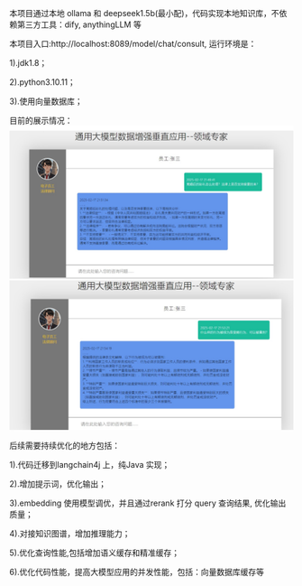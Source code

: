 本项目通过本地 ollama 和 deepseek1.5b(最小配)，代码实现本地知识库，不依赖第三方工具：dify, anythingLLM 等

本项目入口:http://localhost:8089/model/chat/consult, 运行环境是：

1).jdk1.8；

2).python3.10.11；

3).使用向量数据库；

目前的展示情况：
![Image text](https://github.com/sonnycheng/DomainExpertRAG/blob/main/src/main/resources/static/img/llm_pic1.jpg)
![Image text](https://github.com/sonnycheng/DomainExpertRAG/blob/main/src/main/resources/static/img/llm_pic2.jpg)

后续需要持续优化的地方包括：

1).代码迁移到langchain4j 上，纯Java 实现；

2).增加提示词，优化输出；

3).embedding 使用模型调优，并且通过rerank 打分 query 查询结果, 优化输出质量；

4).对接知识图谱，增加推理能力；

5).优化查询性能,包括增加语义缓存和精准缓存；

6).优化代码性能，提高大模型应用的并发性能，包括：向量数据库缓存等


